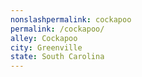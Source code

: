 ```yaml
---
﻿nonslashpermalink: cockapoo
permalink: /cockapoo/
alley: Cockapoo
city: Greenville
state: South Carolina
---
```

